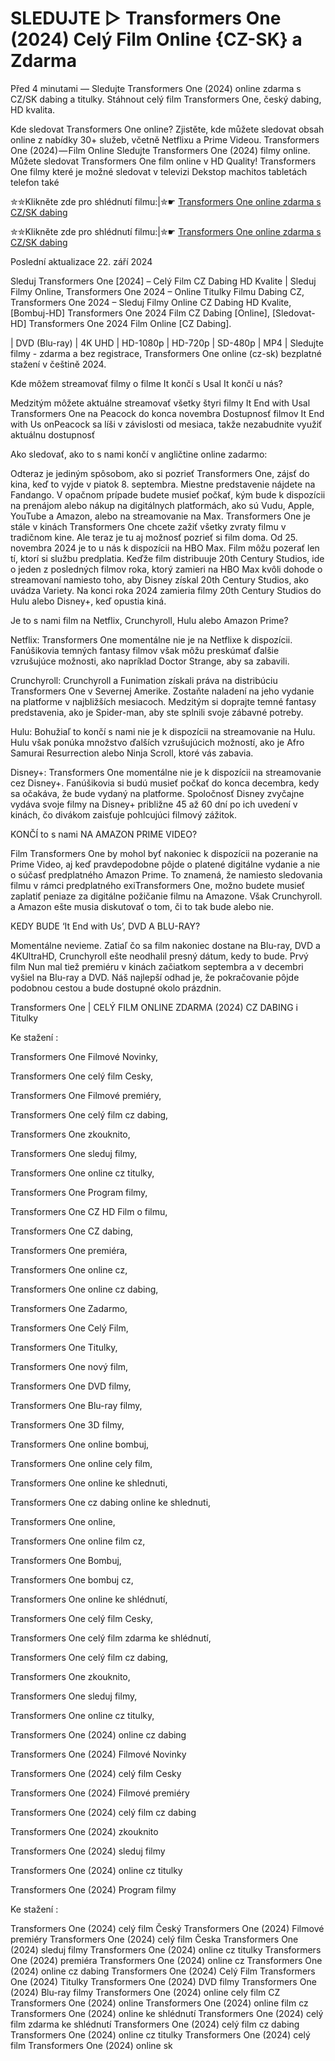 # SLEDUJTE ▷ Transformers One (2024) Celý Film Online {CZ-SK} a Zdarma

Před 4 minutami — Sledujte Transformers One (2024) online zdarma s CZ/SK dabing a titulky. Stáhnout celý film Transformers One, český dabing, HD kvalita.

Kde sledovat Transformers One online? Zjistěte, kde můžete sledovat obsah online z nabídky 30+ služeb, včetně Netflixu a Prime Videou. Transformers One (2024) — Film Online Sledujte Transformers One (2024) filmy online. Můžete sledovat Transformers One film online v HD Quality! Transformers One filmy které je možné sledovat v televizi Dekstop machitos tabletách telefon také


✮✮Klikněte zde pro shlédnutí filmu:|✮☛ [Transformers One online zdarma s CZ/SK dabing](https://crotx.online/sk/movie/698687/transformers-jedna.github)

✮✮Klikněte zde pro shlédnutí filmu:|✮☛ [Transformers One online zdarma s CZ/SK dabing](https://crotx.online/sk/movie/698687/transformers-jedna.github)

Poslední aktualizace 22. září 2024


Sleduj Transformers One [2024] – Celý Film CZ Dabing HD Kvalite | Sleduj Filmy Online, Transformers One 2024 – Online Titulky Filmu Dabing CZ, Transformers One 2024 – Sleduj Filmy Online CZ Dabing HD Kvalite, [Bombuj-HD] Transformers One 2024 Film CZ Dabing [Online], [Sledovat-HD] Transformers One 2024 Film Online [CZ Dabing].

| DVD (Blu-ray) | 4K UHD | HD-1080p | HD-720p | SD-480p | MP4 | Sledujte filmy - zdarma a bez registrace, Transformers One online (cz-sk) bezplatné stažení v češtině 2024.

Kde môžem streamovať filmy o filme It končí s Usal It končí u nás?

Medzitým môžete aktuálne streamovať všetky štyri filmy It End with Usal Transformers One na Peacock do konca novembra Dostupnosť filmov It End with Us onPeacock sa líši v závislosti od mesiaca, takže nezabudnite využiť aktuálnu dostupnosť

Ako sledovať, ako to s nami končí v angličtine online zadarmo:

Odteraz je jediným spôsobom, ako si pozrieť Transformers One, zájsť do kina, keď to vyjde v piatok 8. septembra. Miestne predstavenie nájdete na Fandango. V opačnom prípade budete musieť počkať, kým bude k dispozícii na prenájom alebo nákup na digitálnych platformách, ako sú Vudu, Apple, YouTube a Amazon, alebo na streamovanie na Max. Transformers One je stále v kinách Transformers One chcete zažiť všetky zvraty filmu v tradičnom kine. Ale teraz je tu aj možnosť pozrieť si film doma. Od 25. novembra 2024 je to u nás k dispozícii na HBO Max. Film môžu pozerať len tí, ktorí si službu predplatia. Keďže film distribuuje 20th Century Studios, ide o jeden z posledných filmov roka, ktorý zamieri na HBO Max kvôli dohode o streamovaní namiesto toho, aby Disney získal 20th Century Studios, ako uvádza Variety. Na konci roka 2024 zamieria filmy 20th Century Studios do Hulu alebo Disney+, keď opustia kiná.

Je to s nami film na Netflix, Crunchyroll, Hulu alebo Amazon Prime?

Netflix: Transformers One momentálne nie je na Netflixe k dispozícii. Fanúšikovia temných fantasy filmov však môžu preskúmať ďalšie vzrušujúce možnosti, ako napríklad Doctor Strange, aby sa zabavili.

Crunchyroll: Crunchyroll a Funimation získali práva na distribúciu Transformers One v Severnej Amerike. Zostaňte naladení na jeho vydanie na platforme v najbližších mesiacoch. Medzitým si doprajte temné fantasy predstavenia, ako je Spider-man, aby ste splnili svoje zábavné potreby.

Hulu: Bohužiaľ to končí s nami nie je k dispozícii na streamovanie na Hulu. Hulu však ponúka množstvo ďalších vzrušujúcich možností, ako je Afro Samurai Resurrection alebo Ninja Scroll, ktoré vás zabavia.

Disney+: Transformers One momentálne nie je k dispozícii na streamovanie cez Disney+. Fanúšikovia si budú musieť počkať do konca decembra, kedy sa očakáva, že bude vydaný na platforme. Spoločnosť Disney zvyčajne vydáva svoje filmy na Disney+ približne 45 až 60 dní po ich uvedení v kinách, čo divákom zaisťuje pohlcujúci filmový zážitok.

KONČÍ to s nami NA AMAZON PRIME VIDEO?

Film Transformers One by mohol byť nakoniec k dispozícii na pozeranie na Prime Video, aj keď pravdepodobne pôjde o platené digitálne vydanie a nie o súčasť predplatného Amazon Prime. To znamená, že namiesto sledovania filmu v rámci predplatného exiTransformers One, možno budete musieť zaplatiť peniaze za digitálne požičanie filmu na Amazone. Však Crunchyroll. a Amazon ešte musia diskutovať o tom, či to tak bude alebo nie.

KEDY BUDE ‘It End with Us’, DVD A BLU-RAY?

Momentálne nevieme. Zatiaľ čo sa film nakoniec dostane na Blu-ray, DVD a 4KUltraHD, Crunchyroll ešte neodhalil presný dátum, kedy to bude. Prvý film Nun mal tiež premiéru v kinách začiatkom septembra a v decembri vyšiel na Blu-ray a DVD. Náš najlepší odhad je, že pokračovanie pôjde podobnou cestou a bude dostupné okolo prázdnin.

Transformers One | CELÝ FILM ONLINE ZDARMA (2024) CZ DABING i Titulky

Ke stažení :

Transformers One Filmové Novinky,

Transformers One celý film Cesky,

Transformers One Filmové premiéry,

Transformers One celý film cz dabing,

Transformers One zkouknito,

Transformers One sleduj filmy,

Transformers One online cz titulky,

Transformers One Program filmy,

Transformers One CZ HD Film o filmu,

Transformers One CZ dabing,

Transformers One premiéra,

Transformers One online cz,

Transformers One online cz dabing,

Transformers One Zadarmo,

Transformers One Celý Film,

Transformers One Titulky,

Transformers One nový film,

Transformers One DVD filmy,

Transformers One Blu-ray filmy,

Transformers One 3D filmy,

Transformers One online bombuj,

Transformers One online cely film,

Transformers One online ke shlednuti,

Transformers One cz dabing online ke shlednuti,

Transformers One online,

Transformers One online film cz,

Transformers One Bombuj,

Transformers One bombuj cz,

Transformers One online ke shlédnutí,

Transformers One celý film Cesky,

Transformers One celý film zdarma ke shlédnutí,

Transformers One celý film cz dabing,

Transformers One zkouknito,

Transformers One sleduj filmy,

Transformers One online cz titulky,

Transformers One (2024) online cz dabing

Transformers One (2024) Filmové Novinky

Transformers One (2024) celý film Cesky

Transformers One (2024) Filmové premiéry

Transformers One (2024) celý film cz dabing

Transformers One (2024) zkouknito

Transformers One (2024) sleduj filmy

Transformers One (2024) online cz titulky

Transformers One (2024) Program filmy

Ke stažení :

Transformers One (2024) celý film Český Transformers One (2024) Filmové premiéry Transformers One (2024) celý film Česka Transformers One (2024) sleduj filmy Transformers One (2024) online cz titulky Transformers One (2024) premiéra Transformers One (2024) online cz Transformers One (2024) online cz dabing Transformers One (2024) Celý Film Transformers One (2024) Titulky Transformers One (2024) DVD filmy Transformers One (2024) Blu-ray filmy Transformers One (2024) online cely film CZ Transformers One (2024) online Transformers One (2024) online film cz Transformers One (2024) online ke shlédnutí Transformers One (2024) celý film zdarma ke shlédnutí Transformers One (2024) celý film cz dabing Transformers One (2024) online cz titulky Transformers One (2024) celý film Transformers One (2024) online sk
